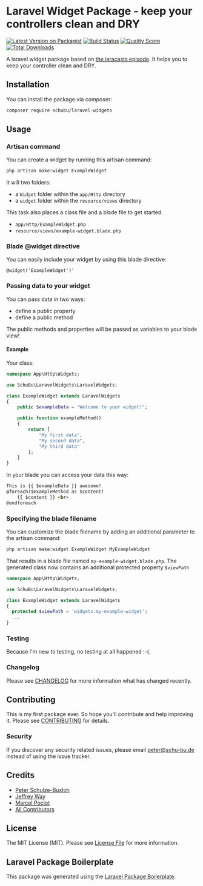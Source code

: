 # Laravel Widget Package - keep your controllers clean and DRY

[![Latest Version on Packagist](https://img.shields.io/packagist/v/schubu/laravel-widgets.svg?style=flat-square)](https://packagist.org/packages/schubu/laravel-widgets)
[![Build Status](https://img.shields.io/travis/schubu/laravel-widgets/master.svg?style=flat-square)](https://travis-ci.org/schubu/laravel-widgets)
[![Quality Score](https://img.shields.io/scrutinizer/g/schubu/laravel-widgets.svg?style=flat-square)](https://scrutinizer-ci.com/g/schubu/laravel-widgets)
[![Total Downloads](https://img.shields.io/packagist/dt/schubu/laravel-widgets.svg?style=flat-square)](https://packagist.org/packages/schubu/laravel-widgets)

A laravel widget package based on [the laracasts episode](https://laracasts.com/series/building-laracasts/episodes/2). It helps you to keep your
controller clean and DRY. 

## Installation

You can install the package via composer:

```bash
composer require schubu/laravel-widgets
```

## Usage

### Artisan command

You can create a widget by running this artisan command:
``` bash
php artisan make:widget ExampleWidget
```

It will two folders: 
 - a ```Widget``` folder within the ```app/Http``` directory
 - a ```widget``` folder within the ```resource/views``` directory
 
 This task also places a class file and a blade file to get started.
 - ```app/Http/ExampleWidget.php```
 - ```resource/views/example-widget.blade.php```
 
### Blade @widget directive

You can easily include your widget by using this blade directive:

```@widget('ExampleWidget')'``` 

### Passing data to your widget

You can pass data in two ways:
 - define a public property
 - define a public method
 
The public methods and properties will be passed as variables to your blade view!
 
#### Example
Your class: 
``` php
namespace App\Http\Widgets;

use SchuBu\LaravelWidgets\LaravelWidgets;

class ExampleWidget extends LaravelWidgets
{
    public $exampleData = "Welcome to your widget!";

    public function exampleMethod()
    {
        return [
            "My first data",
            "My second data",
            "My third data"
        ];
    }
}
```

In your blade you can access your data this way: 
``` html
This is {{ $exampleData }} awesome!
@foreach($exampleMethod as $content)
    {{ $content }} <br>
@endforeach
```

### Specifying the blade filename
You can customize the blade filename by adding an additional parameter to the artisan command:
``` bash
php artisan make:widget ExampleWidget MyExampleWidget
```

That results in a blade file named ```my-example-widget.blade.php```. The generated class now contains an additional protected 
property ```$viewPath```


``` php
namespace App\Http\Widgets;

use SchuBu\LaravelWidgets\LaravelWidgets;

class ExampleWidget extends LaravelWidgets
{
  protected $viewPath = 'widgets.my-example-widget';
  ...
}
```

### Testing

Because I'm new to testing, no testing at all happened :-(.

### Changelog

Please see [CHANGELOG](CHANGELOG.md) for more information what has changed recently.

## Contributing

This is my first package ever. So hope you'll contribute and help improving it. Please see [CONTRIBUTING](CONTRIBUTING.md) for details.

### Security

If you discover any security related issues, please email peter@schu-bu.de instead of using the issue tracker.

## Credits

- [Peter Schulze-Buxloh](https://github.com/schubu)
- [Jeffrey Way](https://gist.github.com/JeffreyWay)
- [Marcel Pociot](https://github.com/mpociot)
- [All Contributors](../../contributors)

## License

The MIT License (MIT). Please see [License File](LICENSE.md) for more information.

## Laravel Package Boilerplate

This package was generated using the [Laravel Package Boilerplate](https://laravelpackageboilerplate.com).
